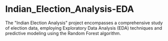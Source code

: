 # Indian_Election_Analysis-EDA
The "Indian Election Analysis" project encompasses a comprehensive study of election data, employing Exploratory Data Analysis (EDA) techniques and predictive modeling using the Random Forest algorithm.
